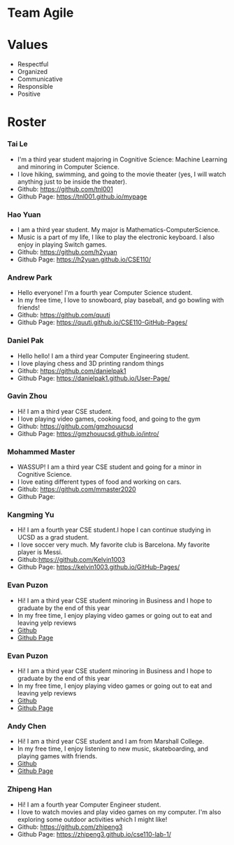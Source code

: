 # Team Agile

# Values
- Respectful
- Organized
- Communicative
- Responsible
- Positive

# Roster
### Tai Le
- I'm a third year student majoring in Cognitive Science: Machine Learning and minoring in Computer Science. 
- I love hiking, swimming, and going to the movie theater (yes, I will watch anything just to be inside the theater).
- Github: https://github.com/tnl001
- Github Page: https://tnl001.github.io/mypage

### Hao Yuan
- I am a third year student. My major is Mathematics-ComputerScience.
- Music is a part of my life, I like to play the electronic keyboard. I also enjoy in playing Switch games.
- Github: https://github.com/h2yuan
- Github Page: https://h2yuan.github.io/CSE110/

### Andrew Park
- Hello everyone! I'm a fourth year Computer Science student.
- In my free time, I love to snowboard, play baseball, and go bowling with friends!
- Github: https://github.com/quuti
- Github Page: https://quuti.github.io/CSE110-GitHub-Pages/ 

### Daniel Pak
- Hello hello! I am a third year Computer Engineering student.
- I love playing chess and 3D printing random things
- Github: https://github.com/danielpak1
- Github Page: https://danielpak1.github.io/User-Page/

### Gavin Zhou
- Hi! I am a third year CSE student.
- I love playing video games, cooking food, and going to the gym
- Github: https://github.com/gmzhouucsd
- Github Page: https://gmzhouucsd.github.io/intro/

### Mohammed Master
- WASSUP! I am a third year CSE student and going for a minor in Cognitive Science.
- I love eating different types of food and working on cars.
- Github: https://github.com/mmaster2020
- Github Page: 

### Kangming Yu
- Hi! I am a fourth year CSE student.I hope I can continue studying in UCSD as a grad student.
- I love soccer very much. My favorite club is Barcelona. My favorite player is Messi.
- Github:https://github.com/Kelvin1003
- Github Page: https://kelvin1003.github.io/GitHub-Pages/

### Evan Puzon 
- Hi! I am a third year CSE student minoring in Business and I hope to graduate by the end of this year
- In my free time, I enjoy playing video games or going out to eat and leaving yelp reviews
- [Github](https://github.com/puzonevan)
- [Github Page](https://puzonevan.github.io/Lab-1-CSE-110-Fall-2021/)

### Evan Puzon 
- Hi! I am a third year CSE student minoring in Business and I hope to graduate by the end of this year
- In my free time, I enjoy playing video games or going out to eat and leaving yelp reviews
- [Github](https://github.com/puzonevan)
- [Github Page](https://puzonevan.github.io/Lab-1-CSE-110-Fall-2021/)

### Andy Chen 
- Hi! I am a third year CSE student and I am from Marshall College.
- In my free time, I enjoy listening to new music, skateboarding, and playing games with friends.
- [Github](https://github.com/amc01)
- [Github Page](https://amc01.github.io/User-Page/)

### Zhipeng Han
- Hi! I am a fourth year Computer Engineer student. 
- I love to watch movies and play video games on my computer. I'm also exploring some outdoor activities which I might like!
- Github: https://github.com/zhipeng3
- Github Page: https://zhipeng3.github.io/cse110-lab-1/
